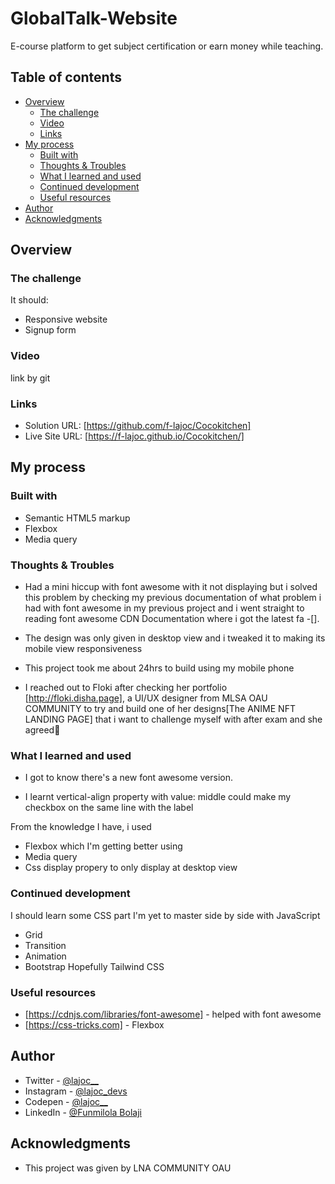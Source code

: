 # GlobalTalk-Website
E-course platform to get subject certification or earn money while teaching.

## Table of contents

- [Overview](#overview)
  - [The challenge](#the-challenge)
  - [Video](#video)
  - [Links](#links)
- [My process](#my-process)
  - [Built with](#built-with)
  - [Thoughts & Troubles](#thoughts-&-troubles)
  - [What I learned and used](#what-i-learned-and-used)
  - [Continued development](#continued-development)
  - [Useful resources](#useful-resources)
- [Author](#author)
- [Acknowledgments](#acknowledgments)

## Overview

### The challenge

It should:

- Responsive website
- Signup form

### Video 

link by git

### Links

- Solution URL: [https://github.com/f-lajoc/Cocokitchen] 
- Live Site URL: [https://f-lajoc.github.io/Cocokitchen/]

## My process

### Built with

- Semantic HTML5 markup
- Flexbox
- Media query

### Thoughts & Troubles

- Had a mini hiccup with font awesome with it not displaying but i solved this problem by checking my previous documentation of what problem i had with font awesome in my previous project and i went straight to reading font awesome CDN Documentation where i got the latest fa -[<link rel="stylesheet" href="https://cdnjs.cloudflare.com/ajax/libs/font-awesome/6.4.0/css/all.min.css" integrity="sha512-iecdLmaskl7CVkqkXNQ/ZH/XLlvWZOJyj7Yy7tcenmpD1ypASozpmT/E0iPtmFIB46ZmdtAc9eNBvH0H/ZpiBw==" crossorigin="anonymous" referrerpolicy="no-referrer" />].

- The design was only given in desktop view and i tweaked it to making its mobile view responsiveness 

- This project took me about 24hrs to build using my mobile phone

- I reached out to Floki after checking her portfolio [http://floki.disha.page], a UI/UX designer from MLSA OAU COMMUNITY to try and build one of her designs[The ANIME NFT LANDING PAGE] that i want to challenge myself with after exam and she agreed🤸

### What I learned and used

- I got to know there's a new font awesome version.

- I learnt vertical-align property with value: middle could make my checkbox on the same line with the label

From the knowledge I have, i used

- Flexbox which I'm getting better using
- Media query
- Css display propery to only display at desktop view 

### Continued development

I should learn some CSS part I'm yet to master side by side with JavaScript 
- Grid
- Transition
- Animation
- Bootstrap 
Hopefully Tailwind CSS

### Useful resources
- [https://cdnjs.com/libraries/font-awesome] -
 helped with font awesome
- [https://css-tricks.com] - Flexbox

## Author

- Twitter - [@lajoc__](https://www.twitter.com/lajoc__)
- Instagram - [@lajoc_devs](https://www.instagram.com/lajoc_devs)
- Codepen - [@lajoc__](https://codepen.io/lajoc__/pen/bGvYWjR)
- LinkedIn - [@Funmilola Bolaji](https://www.linkedin.com/in/funmilola-b-b4044b13b)
## Acknowledgments
- This project was given by LNA COMMUNITY OAU




